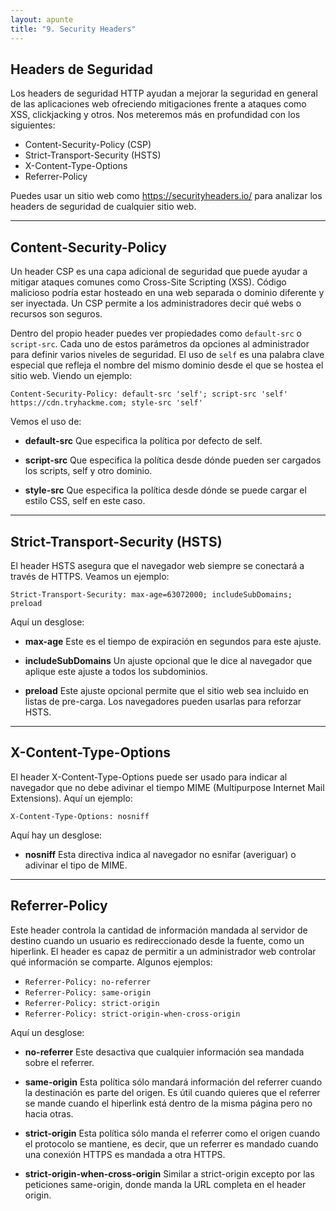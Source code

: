 ```yaml
---
layout: apunte
title: "9. Security Headers"
---
```


<h2>Headers de Seguridad</h2>
Los headers de seguridad HTTP ayudan a mejorar la seguridad en general de las aplicaciones web ofreciendo mitigaciones frente a ataques como XSS, clickjacking y otros. Nos meteremos más en profundidad con los siguientes:

- Content-Security-Policy (CSP)
- Strict-Transport-Security (HSTS)
- X-Content-Type-Options
- Referrer-Policy

Puedes usar un sitio web como https://securityheaders.io/ para analizar los headers de seguridad de cualquier sitio web.

---------------
<h2>Content-Security-Policy</h2>
Un header CSP es una capa adicional de seguridad que puede ayudar a mitigar ataques comunes como Cross-Site Scripting (XSS). Código malicioso podría estar hosteado en una web separada o dominio diferente y ser inyectada. Un CSP permite a los administradores decir qué webs o recursos son seguros.

Dentro del propio header puedes ver propiedades como `default-src` o `script-src`. Cada uno de estos parámetros da opciones al administrador para definir varios niveles de seguridad. El uso de `self` es una palabra clave especial que refleja el nombre del mismo dominio desde el que se hostea el sitio web. Viendo un ejemplo:

`Content-Security-Policy: default-src 'self'; script-src 'self' https://cdn.tryhackme.com; style-src 'self'`

Vemos el uso de:

- **default-src**
  Que especifica la política por defecto de self.
  
- **script-src**
  Que especifica la política desde dónde pueden ser cargados los scripts, self y otro dominio.
  
- **style-src**
  Que especifica la política desde dónde se puede cargar el estilo CSS, self en este caso.

-----------------------
<h2>Strict-Transport-Security (HSTS)</h2>
El header HSTS asegura que el navegador web siempre se conectará a través de HTTPS. Veamos un ejemplo:

`Strict-Transport-Security: max-age=63072000; includeSubDomains; preload`

Aquí un desglose:

- **max-age**
  Este es el tiempo de expiración en segundos para este ajuste.
  
- **includeSubDomains**
  Un ajuste opcional que le dice al navegador que aplique este ajuste a todos los subdominios.
  
- **preload**
  Este ajuste opcional permite que el sitio web sea incluido en listas de pre-carga. Los navegadores pueden usarlas para reforzar HSTS.

---------------------
<h2>X-Content-Type-Options</h2>
El header X-Content-Type-Options puede ser usado para indicar al navegador que no debe adivinar el tiempo MIME (Multipurpose Internet Mail Extensions). Aquí un ejemplo:

`X-Content-Type-Options: nosniff`

Aquí hay un desglose:

- **nosniff**
  Esta directiva indica al navegador no esnifar (averiguar) o adivinar el tipo de MIME.

-----------------
<h2>Referrer-Policy</h2>
Este header controla la cantidad de información mandada al servidor de destino cuando un usuario es redireccionado desde la fuente, como un hiperlink. El header es capaz de permitir a un administrador web controlar qué información se comparte. Algunos ejemplos: 

- `Referrer-Policy: no-referrer`
- `Referrer-Policy: same-origin`
- `Referrer-Policy: strict-origin`
- `Referrer-Policy: strict-origin-when-cross-origin`
  
Aquí un desglose:

- **no-referrer**
  Este desactiva que cualquier información sea mandada sobre el referrer.
  
- **same-origin**
  Esta política sólo mandará información del referrer cuando la destinación es parte del origen. Es útil cuando quieres que el referrer se mande cuando el hiperlink está dentro de la misma página pero no hacia otras.
  
- **strict-origin**
  Esta política sólo manda el referrer como el origen cuando el protocolo se mantiene, es decir, que un referrer es mandado cuando una conexión HTTPS es mandada a otra HTTPS.
  
- **strict-origin-when-cross-origin**
  Similar a strict-origin excepto por las peticiones same-origin, donde manda la URL completa en el header origin.
  
